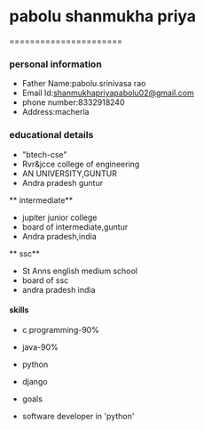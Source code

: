  # pabolu shanmukha priya
======================

### personal information
- Father Name:pabolu.srinivasa rao
- Email Id:shanmukhapriyapabolu02@gmail.com
- phone number:8332918240
- Address:macherla

### educational details
- "btech-cse"
- Rvr&jcce college of engineering
- AN UNIVERSITY,GUNTUR
- Andra pradesh guntur

** intermediate**
- jupiter junior college
- board of intermediate,guntur
- Andra pradesh,india

** ssc**
- St Anns english medium school
- board of ssc
- andra pradesh india

#### skills
- c programming-90%
- java-90%
- python
- django

- goals
- software developer in 'python'
